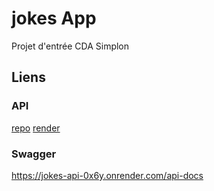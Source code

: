 # jokes App
Projet d'entrée CDA Simplon

## Liens

### API
[repo](https://github.com/augustinfloren/jokes-api)
[render](https://jokes-api-0x6y.onrender.com)

### Swagger
https://jokes-api-0x6y.onrender.com/api-docs
